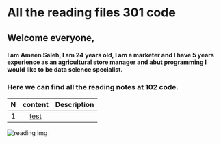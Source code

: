 # All the reading files 301 code

## Welcome everyone,
#### I am **Ameen Saleh**, I am 24 years old, I am a marketer and I have 5 years experience as an agricultural store manager and abut programming I would like to be data science specialist.
  


### Here we can find all the reading notes at 102 code. 



   |N     |content                                                                                    |Description              |
   |:----:|:-----------------------------------------------------------------------------------------:|:-------------------------------:|
   |1     |[test](https://ameenbassamsaleh.github.io/reading-notes-repo/)                     |                          |



![reading img](https://scontent.famm3-2.fna.fbcdn.net/v/t31.0-8/27173347_577362115934608_8884370881857924896_o.jpg?_nc_cat=106&amp;ccb=3&amp;_nc_sid=19026a&amp;_nc_eui2=AeEd2RYgTb1GXFI-z8gcK5EH6g_HZrPjoKTqD8dms-OgpP_tMzlrFD8AcGjBWz2xHrGus-Mgcr_lixewTs5G_dfd&amp;_nc_ohc=AikVHDD2_pcAX_MV10r&amp;_nc_oc=AQlmwyqjnk_9NnoF64JECbdD_txFuat4dB9QmRczQWAv_LkkTwqq4Ce7Af6daS8DjpM&amp;_nc_ht=scontent.famm3-2.fna&amp;oh=221023e521e44c3f049891d2c4212bd0&amp;oe=6067B35E)

